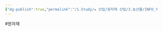 ```yaml
---
{"dg-publish":true,"permalink":"/1.Study/★ 산업/원자재 산업/3.농산물/INFO_식량,가축 등/대두분/","created":"2024-11-20T21:02:28.914+09:00","updated":"2025-06-03T20:07:20.701+09:00"}
---
```


#원자재 
